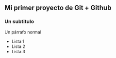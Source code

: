 ## Mi primer proyecto de Git + Github

### Un subtitulo

Un párrafo normal

- Lista 1
- Lista 2
- Lista 3
